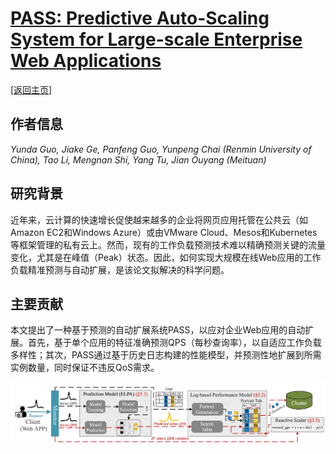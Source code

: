 # [PASS: Predictive Auto-Scaling System for Large-scale Enterprise Web Applications](https://doi.org/10.1145/3589334.3645330)

\[[返回主页](../../README.md#2024)\]

## 作者信息
*Yunda Guo, Jiake Ge, Panfeng Guo, Yunpeng Chai (Renmin University of China), Tao Li, Mengnan Shi, Yang Tu, Jian Ouyang (Meituan)*

## 研究背景
近年来，云计算的快速增长促使越来越多的企业将网页应用托管在公共云（如Amazon EC2和Windows Azure）或由VMware Cloud、Mesos和Kubernetes等框架管理的私有云上。然而，现有的工作负载预测技术难以精确预测关键的流量变化，尤其是在峰值（Peak）状态。因此，如何实现大规模在线Web应用的工作负载精准预测与自动扩展，是该论文拟解决的科学问题。

## 主要贡献
本文提出了一种基于预测的自动扩展系统PASS，以应对企业Web应用的自动扩展。首先，基于单个应用的特征准确预测QPS（每秒查询率），以自适应工作负载多样性；其次，PASS通过基于历史日志构建的性能模型，并预测性地扩展到所需实例数量，同时保证不违反QoS需求。

![](../../figs/www24-pass.png)